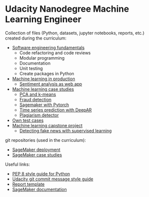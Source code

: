 # Udacity Nanodegree Machine Learning Engineer

Collection of files (Python, datasets, jupyter notebooks, reports, etc.) created during the curriculum:
- [Software engineering fundamentals](https://github.com/benjaminperucco/udacity-nano-mle/tree/master/2_software_engineering_fundamentals)
    - Code refactoring and code reviews
    - Modular programming
    - Documentation
    - Unit testing
    - Create packages in Python
- [Machine learning in production](https://github.com/benjaminperucco/udacity-nano-mle/tree/master/3_machine_learning_in_production)
    - [Sentiment analysis as web app](https://github.com/benjaminperucco/udacity-nano-mle/tree/master/3_machine_learning_in_production/3_project)
- [Machine learning case studies](https://github.com/benjaminperucco/udacity-nano-mle/tree/master/4_machine_learning_case_studies)
    - [PCA and k-means](https://github.com/benjaminperucco/udacity-nano-mle/tree/master/4_machine_learning_case_studies/1_lesson) 
    - [Fraud detection](https://github.com/benjaminperucco/udacity-nano-mle/tree/master/4_machine_learning_case_studies/2_lesson)
    - [Sagemaker with Pytorch](https://github.com/benjaminperucco/udacity-nano-mle/tree/master/4_machine_learning_case_studies/4_lesson)
    - [Time series prediction with DeepAR](https://github.com/benjaminperucco/udacity-nano-mle/tree/master/4_machine_learning_case_studies/5_lesson)
    - [Plagiarism detector](https://github.com/benjaminperucco/udacity-nano-mle/tree/master/4_machine_learning_case_studies/6_project)
- [Own test cases](https://github.com/benjaminperucco/udacity-nano-mle/tree/master/6_tests/1_scikit_learn)
- [Machine learning capstone project](https://github.com/benjaminperucco/udacity-nano-mle/tree/master/5%20Capstone)
    - [Detecting fake news with supervised learning](https://github.com/benjaminperucco/udacity-nano-mle/tree/master/5%20Capstone/3%20Report)
    
git repositories (used in the curriculum):
- [SageMaker deployment](https://github.com/udacity/sagemaker-deployment)
- [SageMaker case studies](https://github.com/udacity/ML_SageMaker_Studies)

Useful links:
- [PEP 8 style guide for Python](https://www.python.org/dev/peps/pep-0008)
- [Udacity git commit message style guide](https://udacity.github.io/git-styleguide)
- [Report template](https://github.com/udacity/machine-learning/blob/master/projects/capstone/capstone_report_template.md)
- [SageMaker documentation](https://sagemaker.readthedocs.io/en/stable/index.html)
